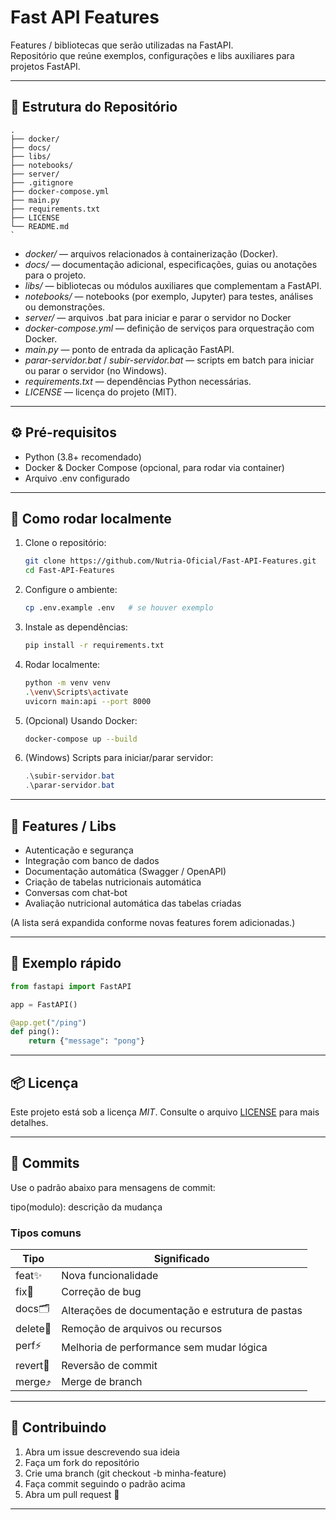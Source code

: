 # Fast API Features

Features / bibliotecas que serão utilizadas na FastAPI.  
Repositório que reúne exemplos, configurações e libs auxiliares para projetos FastAPI.

---

## 📁 Estrutura do Repositório

```text
.
├── docker/
├── docs/
├── libs/
├── notebooks/
├── server/
├── .gitignore
├── docker-compose.yml
├── main.py
├── requirements.txt
├── LICENSE
└── README.md
`
```


* *docker/* — arquivos relacionados à containerização (Docker).
* *docs/* — documentação adicional, especificações, guias ou anotações para o projeto.
* *libs/* — bibliotecas ou módulos auxiliares que complementam a FastAPI.
* *notebooks/* — notebooks (por exemplo, Jupyter) para testes, análises ou demonstrações.
* *server/* — arquivos .bat para iniciar e parar o servidor no Docker
* *docker-compose.yml* — definição de serviços para orquestração com Docker.
* *main.py* — ponto de entrada da aplicação FastAPI.
* *parar-servidor.bat* / *subir-servidor.bat* — scripts em batch para iniciar ou parar o servidor (no Windows).
* *requirements.txt* — dependências Python necessárias.
* *LICENSE* — licença do projeto (MIT).

---

## ⚙️ Pré-requisitos

* Python (3.8+ recomendado)
* Docker & Docker Compose (opcional, para rodar via container)
* Arquivo .env configurado

---

## 🚀 Como rodar localmente

1. Clone o repositório:

   ```bash
   git clone https://github.com/Nutria-Oficial/Fast-API-Features.git
   cd Fast-API-Features
   ```
   

2. Configure o ambiente:

   ```bash
   cp .env.example .env   # se houver exemplo
   ```

3. Instale as dependências:

   ```bash
   pip install -r requirements.txt
   ```

4. Rodar localmente:

   ```bash
   python -m venv venv
   .\venv\Scripts\activate
   uvicorn main:api --port 8000
   ```

5. (Opcional) Usando Docker:

   ```bash
   docker-compose up --build
   ```

6. (Windows) Scripts para iniciar/parar servidor:

   ```powershell
   .\subir-servidor.bat
   .\parar-servidor.bat
   ```

---

## 🧰 Features / Libs

* Autenticação e segurança
* Integração com banco de dados
* Documentação automática (Swagger / OpenAPI)
* Criação de tabelas nutricionais automática
* Conversas com chat-bot
* Avaliação nutricional automática das tabelas criadas
  
(A lista será expandida conforme novas features forem adicionadas.)

---

## 🧪 Exemplo rápido

```python
from fastapi import FastAPI

app = FastAPI()

@app.get("/ping")
def ping():
    return {"message": "pong"}
```

---

## 📦 Licença

Este projeto está sob a licença *MIT*.
Consulte o arquivo [LICENSE](LICENSE) para mais detalhes.

---

## 📝 Commits

Use o padrão abaixo para mensagens de commit:


tipo(modulo): descrição da mudança


### Tipos comuns

| Tipo       | Significado                              |
| ---------- | ---------------------------------------- |
| feat✨    | Nova funcionalidade                      |
| fix🧰     | Correção de bug                          |
| docs🗂️    | Alterações de documentação e estrutura de pastas |
| delete🚯  | Remoção de arquivos ou recursos          |
| perf⚡    | Melhoria de performance sem mudar lógica |
| revert🔄  | Reversão de commit                       |
| merge⤴️ | Merge de branch                          |

---

## 🙋 Contribuindo

1. Abra um issue descrevendo sua ideia
2. Faça um fork do repositório
3. Crie uma branch (git checkout -b minha-feature)
4. Faça commit seguindo o padrão acima
5. Abra um pull request 🚀

---